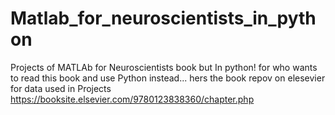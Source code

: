 # Matlab_for_neuroscientists_in_python
Projects of MATLAb for Neuroscientists book but In python!
for who wants to read this book and use Python instead...
hers the book repov on elesevier for data used in Projects
https://booksite.elsevier.com/9780123838360/chapter.php
